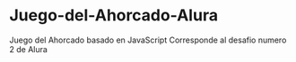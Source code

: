 # Juego-del-Ahorcado-Alura
Juego del Ahorcado basado en JavaScript
Corresponde al desafio numero 2 de Alura
